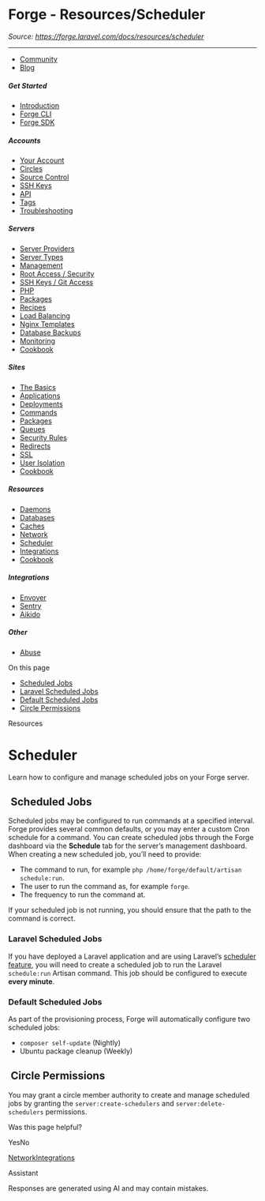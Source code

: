 # Forge - Resources/Scheduler

*Source: https://forge.laravel.com/docs/resources/scheduler*

---

- [Community](https://discord.com/invite/laravel)
- [Blog](https://blog.laravel.com/forge)

##### Get Started

- [Introduction](/docs/introduction)
- [Forge CLI](/docs/cli)
- [Forge SDK](/docs/sdk)

##### Accounts

- [Your Account](/docs/accounts/your-account)
- [Circles](/docs/accounts/circles)
- [Source Control](/docs/accounts/source-control)
- [SSH Keys](/docs/accounts/ssh)
- [API](/docs/accounts/api)
- [Tags](/docs/accounts/tags)
- [Troubleshooting](/docs/accounts/cookbook)

##### Servers

- [Server Providers](/docs/servers/providers)
- [Server Types](/docs/servers/types)
- [Management](/docs/servers/management)
- [Root Access / Security](/docs/servers/provisioning-process)
- [SSH Keys / Git Access](/docs/servers/ssh)
- [PHP](/docs/servers/php)
- [Packages](/docs/servers/packages)
- [Recipes](/docs/servers/recipes)
- [Load Balancing](/docs/servers/load-balancing)
- [Nginx Templates](/docs/servers/nginx-templates)
- [Database Backups](/docs/servers/backups)
- [Monitoring](/docs/servers/monitoring)
- [Cookbook](/docs/servers/cookbook)

##### Sites

- [The Basics](/docs/sites/the-basics)
- [Applications](/docs/sites/applications)
- [Deployments](/docs/sites/deployments)
- [Commands](/docs/sites/commands)
- [Packages](/docs/sites/packages)
- [Queues](/docs/sites/queues)
- [Security Rules](/docs/sites/security-rules)
- [Redirects](/docs/sites/redirects)
- [SSL](/docs/sites/ssl)
- [User Isolation](/docs/sites/user-isolation)
- [Cookbook](/docs/sites/cookbook)

##### Resources

- [Daemons](/docs/resources/daemons)
- [Databases](/docs/resources/databases)
- [Caches](/docs/resources/caches)
- [Network](/docs/resources/network)
- [Scheduler](/docs/resources/scheduler)
- [Integrations](/docs/resources/integrations)
- [Cookbook](/docs/resources/cookbook)

##### Integrations

- [Envoyer](/docs/integrations/envoyer)
- [Sentry](/docs/integrations/sentry)
- [Aikido](/docs/integrations/aikido)

##### Other

- [Abuse](/docs/abuse)

On this page

- [Scheduled Jobs](#scheduled-jobs)
- [Laravel Scheduled Jobs](#laravel-scheduled-jobs)
- [Default Scheduled Jobs](#default-scheduled-jobs)
- [Circle Permissions](#circle-permissions)

Resources

# Scheduler

Learn how to configure and manage scheduled jobs on your Forge server.

## [​](#scheduled-jobs) Scheduled Jobs

Scheduled jobs may be configured to run commands at a specified interval. Forge provides several common defaults, or you may enter a custom Cron schedule for a command.
You can create scheduled jobs through the Forge dashboard via the **Schedule** tab for the server’s management dashboard. When creating a new scheduled job, you’ll need to provide:

- The command to run, for example `php /home/forge/default/artisan schedule:run`.
- The user to run the command as, for example `forge`.
- The frequency to run the command at.

If your scheduled job is not running, you should ensure that the path to the command is correct.

### [​](#laravel-scheduled-jobs) Laravel Scheduled Jobs

If you have deployed a Laravel application and are using Laravel’s [scheduler feature](https://laravel.com/docs/scheduling), you will need to create a scheduled job to run the Laravel `schedule:run` Artisan command. This job should be configured to execute **every minute**.

### [​](#default-scheduled-jobs) Default Scheduled Jobs

As part of the provisioning process, Forge will automatically configure two scheduled jobs:

- `composer self-update` (Nightly)
- Ubuntu package cleanup (Weekly)

## [​](#circle-permissions) Circle Permissions

You may grant a circle member authority to create and manage scheduled jobs by granting the `server:create-schedulers` and `server:delete-schedulers` permissions.

Was this page helpful?

YesNo

[Network](/docs/resources/network)[Integrations](/docs/resources/integrations)

Assistant

Responses are generated using AI and may contain mistakes.